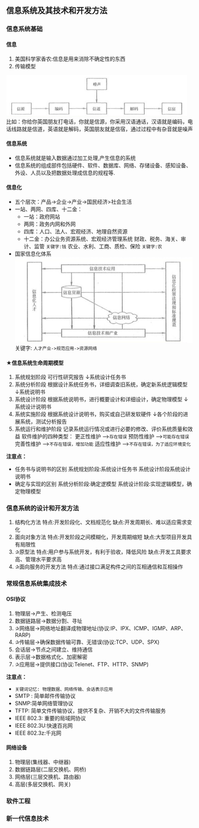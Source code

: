 ## 信息系统及其技术和开发方法

### 信息系统基础

#### 信息
1. 美国科学家香农:信息是用来消除不确定性的东西
2. 传输模型

![upgit_20230129_1674978387.png](https://raw.githubusercontent.com/elfecho/upgit-pic/master/2023/01/upgit_20230129_1674978387.png)
比如：你给你英国朋友打电话，你就是信源，你采用汉语通话，汉语就是编码，电话线路就是信道，英语就是解码，英国朋友就是信宿，通过过程中有杂音就是噪声

#### 信息系统

- 信息系统就是输入数据通过加工处理,产生信息的系统
- 信息系统的组成部件包括硬件、软件、数据库、网络、存储设备、感知设备、外设、人员以及把数据处理成信息的规程等.

#### 信息化

- 五个层次：产品->企业->产业->国民经济>社会生活
- 一站、两网、四库、十二金：
	- 一站：政府网站
	- 两网：政务内网和外网
	- 四库：人口、法人、宏观经济、地理自然资源
	- 十二金：办公业务资源系统、宏观经济管理系统
		财政、税务、海关、审计、监管   `关键字:钱`
		农业、水利、工商、质检、保险   `关键字:农`
- 国家信息化体系
	![upgit_20230129_1674979076.png](https://raw.githubusercontent.com/elfecho/upgit-pic/master/2023/01/upgit_20230129_1674979076.png)
	关键字: `人才产业->规范应用->资源网络`

#### ★信息系统生命周期模型
1. 系统规划阶段
		可行性研究报告
	↓系统设计任务书
2. 系统分析阶段
		根据设计系统任务书，详细调查旧系统，确定新系统逻辑模型
	↓系统说明书
3. 系统设计阶段
	 根据系统说明书，进行概要设计和详细设计，确定物理模型
	↓系统设计说明书
4. 系统实施阶段
	根据系统设计说明书，购买或自己研发软硬件
   ↓各个阶段的进展系统，测试分析报告
5. 系统运行和维护阶段
	记录系统运行情况或进行必要的修改、评价系统质量和效益
	软件维护的四种类型：
		更正性维护 -->`存在错误`
		预防性维护 -->`可能存在错误`
		完善性维护 -->`不存在错误，增加功能`
		适应性维护 -->`不存在错误，为了适应环境变化`

**注意点：**
- 任务书与说明书的区别
	系统规划阶段:系统设计任务书
	系统设计阶段系统设计说明书
- 确定与实现的区别
	系统分析阶段:确定逻模型
	系统设计阶段:实现逻辑模型，确定物理模型


### 信息系统的设计和开发方法

1. 结构化方法
	特点:开发阶段化、文档规范化
	缺点:开发周期长、难以适应需求变化
2. 面向对象方法
	特点:开发阶段之间模糊化，开发周期缩短
    缺点:大型项目开发具有局限性
3. ✰原型法
	特点:用户参与系统开发，有利于验收，降低风险
    缺点:开发工具要求高、管理水平要求高
4. ✰面向服务的开发方法
	特点:通过接口满足构件之间的互相通信和互相操作

### 常规信息系统集成技术

#### OSI协议

1. 物理层->产生、检测电压
2. 数据链路层->数据分割、寻址
3. ✰网络层->网络地址翻译成物理地址(协议:IP、IPX、ICMP、IGMP、ARP、RARP)
4. ✰传输层->确保数据传输可靠、无错误(协议:TCP、UDP、SPX)
5. 会话层->节点之间建立、维持通信
6. 表示层->数据格式化、加密解密
7. ✰应用层->提供接口(协议:Telenet、FTP、HTTP、SNMP)

**注意点：**

- `关键词记忆: 物理数据、网络传输、会话表示应用`
- SMTP : 简单邮件传输协议
- SNMP:简单网络管理协议
- TFTP: 简单文件传输协议，提供不复杂、开销不大的文件传输服务
- IEEE 802.3: 重要的局域网协议
- IEEE 802.3U:快速百兆网
- IEEE 802.3z:千兆网

#### 网络设备

1. 物理层(集线器、中继器)
2. 数据链路层(二层交换机、网桥)
3. 网络层(三层交换机、路由器)
4. 高层(多层交换机、网关)











### 软件工程
### 新一代信息技术